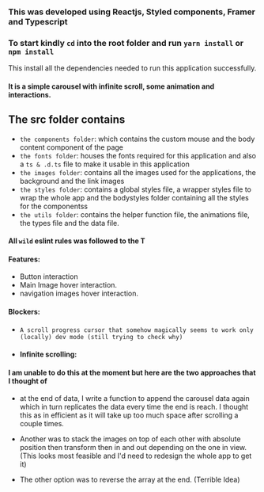 ### This was developed using Reactjs, Styled components, Framer and Typescript

### To start kindly `cd` into the root folder and run `yarn install` or `npm install`

This install all the dependencies needed to run this application successfully.

#### It is a simple carousel with infinite scroll, some animation and interactions.

## The src folder contains

- `the components folder`: which contains the custom mouse and the body content component of the page
- `the fonts folder`: houses the fonts required for this application and also a `ts & .d.ts` file to make it usable in this application
- `the images folder`: contains all the images used for the applications, the background and the link images
- `the styles folder`: contains a global styles file, a wrapper styles file to wrap the whole app and the bodystyles folder containing all the styles for the componentss
- `the utils folder`: contains the helper function file, the animations file, the types file and the data file.

#### All `wild` eslint rules was followed to the T

#### Features:

- Button interaction
- Main Image hover interaction.
- navigation images hover interaction.

#### Blockers:
- `A scroll progress cursor that somehow magically seems to work only (locally) dev mode (still trying to check why)`
- #### Infinite scrolling:
#### I am unable to do this at the moment but here are the two approaches that I thought of

- at the end of data, I write a function to append the carousel data again which in turn replicates the data every time the end is reach. I thought this as in efficient as it will take up too much space after scrolling a couple times.
- Another was to stack the images on top of each other with absolute position then transform then in and out depending on the one in view. (This looks most feasible and I'd need to redesign the whole app to get it)

- The other option was to reverse the array at the end. (Terrible Idea) 



